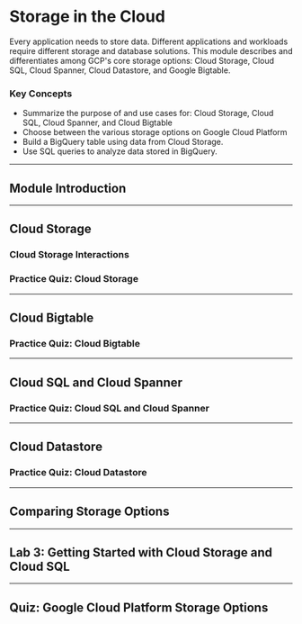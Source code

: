 # Storage in the Cloud

Every application needs to store data. Different applications and workloads require different storage and database solutions. This module describes and differentiates among GCP's core storage options: Cloud Storage, Cloud SQL, Cloud Spanner, Cloud Datastore, and Google Bigtable.

### Key Concepts

* Summarize the purpose of and use cases for: Cloud Storage, Cloud SQL, Cloud Spanner, and Cloud Bigtable
* Choose between the various storage options on Google Cloud Platform
* Build a BigQuery table using data from Cloud Storage.
* Use SQL queries to analyze data stored in BigQuery.

---
## Module Introduction


---
## Cloud Storage


### Cloud Storage Interactions


### Practice Quiz: Cloud Storage


---
## Cloud Bigtable


### Practice Quiz: Cloud Bigtable


---
## Cloud SQL and Cloud Spanner


### Practice Quiz: Cloud SQL and Cloud Spanner


---
## Cloud Datastore


### Practice Quiz: Cloud Datastore


---
## Comparing Storage Options


---
## Lab 3: Getting Started with Cloud Storage and Cloud SQL


---
## Quiz: Google Cloud Platform Storage Options

